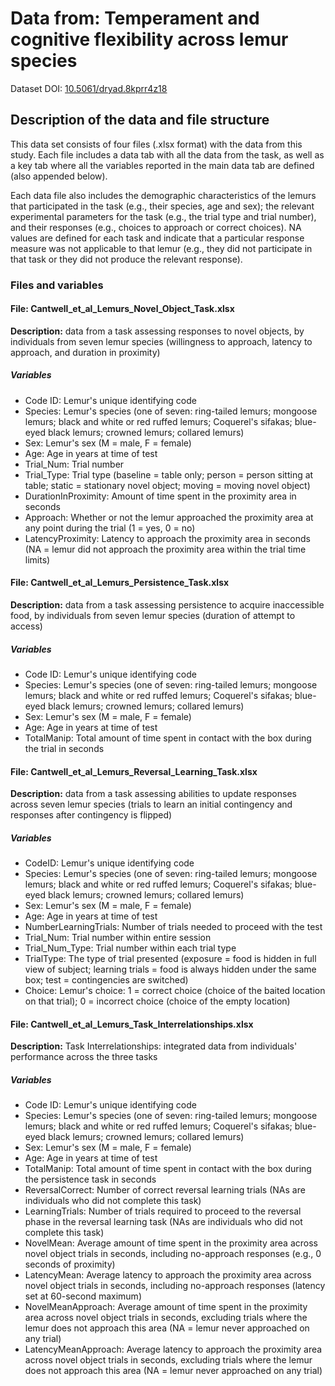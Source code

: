 # Data from: Temperament and cognitive flexibility across lemur species

Dataset DOI: [10.5061/dryad.8kprr4z18](10.5061/dryad.8kprr4z18)

## Description of the data and file structure

This data set consists of four files (.xlsx format) with the data from this study. Each file includes a data tab with all the data from the task, as well as a key tab where all the variables reported in the main data tab are defined (also appended below).

Each data file also includes the demographic characteristics of the lemurs that participated in the task (e.g., their species, age and sex); the relevant experimental parameters for the task (e.g., the trial type and trial number), and their responses (e.g., choices to approach or correct choices). NA values are defined for each task and indicate that a particular response measure was not applicable to that lemur (e.g., they did not participate in that task or they did not produce the relevant response).

### Files and variables

#### File: Cantwell_et_al_Lemurs_Novel_Object_Task.xlsx

**Description:** data from a task assessing responses to novel objects, by individuals from seven lemur species (willingness to approach, latency to approach, and duration in proximity)

##### Variables

* Code ID: Lemur's unique identifying code
* Species: Lemur's species (one of seven: ring-tailed lemurs; mongoose lemurs; black and white or red ruffed lemurs; Coquerel's sifakas; blue-eyed black lemurs; crowned lemurs; collared lemurs)
* Sex: Lemur's sex (M = male, F = female)
* Age: Age in years at time of test
* Trial_Num: Trial number
* Trial_Type: Trial type (baseline = table only; person = person sitting at table; static = stationary novel object; moving = moving novel object)
* DurationInProximity: Amount of time spent in the proximity area in seconds
* Approach: Whether or not the lemur approached the proximity area at any point during the trial (1 = yes, 0 = no)
* LatencyProximity: Latency to approach the proximity area in seconds (NA = lemur did not approach the proximity area within the trial time limits)

#### File: Cantwell_et_al_Lemurs_Persistence_Task.xlsx

**Description:** data from a task assessing persistence to acquire inaccessible food, by individuals from seven lemur species (duration of attempt to access)

##### Variables

* Code ID: Lemur's unique identifying code
* Species: Lemur's species (one of seven: ring-tailed lemurs; mongoose lemurs; black and white or red ruffed lemurs; Coquerel's sifakas; blue-eyed black lemurs; crowned lemurs; collared lemurs)
* Sex: Lemur's sex (M = male, F = female)
* Age: Age in years at time of test
* TotalManip: Total amount of time spent in contact with the box during the trial in seconds

#### File: Cantwell_et_al_Lemurs_Reversal_Learning_Task.xlsx

**Description:** data from a task assessing abilities to update responses across seven lemur species (trials to learn an initial contingency and responses after contingency is flipped)

##### Variables

* CodeID: Lemur's unique identifying code
* Species: Lemur's species (one of seven: ring-tailed lemurs; mongoose lemurs; black and white or red ruffed lemurs; Coquerel's sifakas; blue-eyed black lemurs; crowned lemurs; collared lemurs)
* Sex: Lemur's sex (M = male, F = female)
* Age: Age in years at time of test
* NumberLearningTrials: Number of trials needed to proceed with the test
* Trial_Num: Trial number within entire session
* Trial_Num_Type: Trial number within each trial type
* TrialType: The type of trial presented (exposure = food is hidden in full view of subject; learning trials = food is always hidden under the same box; test = contingencies are switched)
* Choice: Lemur's choice: 1 = correct choice (choice of the baited location on that trial); 0 = incorrect choice (choice of the empty location)

#### File: Cantwell_et_al_Lemurs_Task_Interrelationships.xlsx

**Description:** Task Interrelationships: integrated data from individuals' performance across the three tasks

##### Variables

* Code ID: Lemur's unique identifying code
* Species: Lemur's species (one of seven: ring-tailed lemurs; mongoose lemurs; black and white or red ruffed lemurs; Coquerel's sifakas; blue-eyed black lemurs; crowned lemurs; collared lemurs)
* Sex: Lemur's sex (M = male, F = female)
* Age: Age in years at time of test
* TotalManip: Total amount of time spent in contact with the box during the persistence task in seconds
* ReversalCorrect: Number of correct reversal learning trials (NAs are individuals who did not complete this task)
* LearningTrials: Number of trials required to proceed to the reversal phase in the reversal learning task (NAs are individuals who did not complete this task)
* NovelMean: Average amount of time spent in the proximity area across novel object trials in seconds, including no-approach responses (e.g., 0 seconds of proximity)
* LatencyMean: Average latency to approach the proximity area across novel object trials in seconds, including no-approach responses (latency set at 60-second maximum)
* NovelMeanApproach: Average amount of time spent in the proximity area across novel object trials in seconds, excluding trials where the lemur does not approach this area (NA = lemur never approached on any trial)
* LatencyMeanApproach: Average latency to approach the proximity area across novel object trials in seconds, excluding trials where the lemur does not approach this area (NA = lemur never approached on any trial)

#
